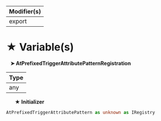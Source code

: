 | Modifier(s)                            |
|----------------------------------------|
| export |

# &#9733; Variable(s)

&nbsp;&nbsp; **&#10148; AtPrefixedTriggerAttributePatternRegistration**

| Type                        |
|-----------------------------|
| any |

&nbsp;&nbsp;&nbsp;&nbsp;&nbsp; **&#9733; Initializer**

```ts
AtPrefixedTriggerAttributePattern as unknown as IRegistry
```